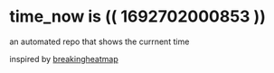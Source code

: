 # time_now is (( 1692702000853 ))

an automated repo that shows the currnent time

inspired by [breakingheatmap](https://github.com/breakingheatmap/breakingheatmap)
